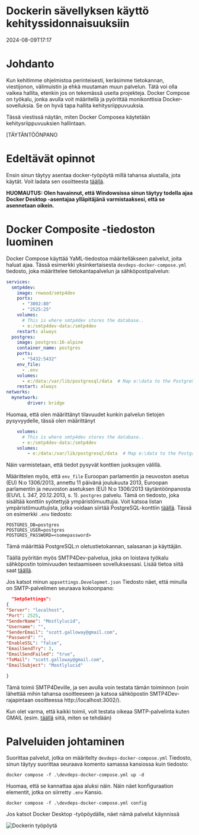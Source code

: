 # Dockerin sävellyksen käyttö kehityssidonnaisuuksiin

<!--category-- Docker -->
<datetime class="hidden">2024-08-09T17:17</datetime>

# Johdanto

Kun kehitimme ohjelmistoa perinteisesti, keräsimme tietokannan, viestijonon, välimuistin ja ehkä muutaman muun palvelun. Tätä voi olla vaikea hallita, etenkin jos on tekemässä useita projekteja. Docker Compose on työkalu, jonka avulla voit määritellä ja pyörittää monikonttisia Docker-sovelluksia. Se on hyvä tapa hallita kehitysriippuvuuksia.

Tässä viestissä näytän, miten Docker Composea käytetään kehitysriippuvuuksien hallintaan.

[TÄYTÄNTÖÖNPANO

# Edeltävät opinnot

Ensin sinun täytyy asentaa docker-työpöytä millä tahansa alustalla, jota käytät. Voit ladata sen osoitteesta [täällä](https://www.docker.com/products/docker-desktop).

**HUOMAUTUS: Olen havainnut, että Windowsissa sinun täytyy todella ajaa Docker Desktop -asentajaa ylläpitäjänä varmistaaksesi, että se asennetaan oikein.**

# Docker Composite -tiedoston luominen

Docker Compose käyttää YaML-tiedostoa määritelläkseen palvelut, joita haluat ajaa. Tässä esimerkki yksinkertaisesta `devdeps-docker-compose.yml` tiedosto, joka määrittelee tietokantapalvelun ja sähköpostipalvelun:

```yaml
services: 
  smtp4dev:
    image: rnwood/smtp4dev
    ports:
      - "3002:80"
      - "2525:25"
    volumes:
      # This is where smtp4dev stores the database..
      - e:/smtp4dev-data:/smtp4dev
    restart: always
  postgres:
    image: postgres:16-alpine
    container_name: postgres
    ports:
      - "5432:5432"
    env_file:
      - .env
    volumes:
      - e:/data:/var/lib/postgresql/data  # Map e:\data to the PostgreSQL data folder
    restart: always	
networks:
  mynetwork:
        driver: bridge
```

Huomaa, että olen määrittänyt tilavuudet kunkin palvelun tietojen pysyvyydelle, tässä olen määrittänyt

```yaml
    volumes:
      # This is where smtp4dev stores the database..
      - e:/smtp4dev-data:/smtp4dev
    volumes:
        - e:/data:/var/lib/postgresql/data  # Map e:\data to the PostgreSQL data folder
```

Näin varmistetaan, että tiedot pysyvät konttien juoksujen välillä.

Määrittelen myös, että `env_file` Euroopan parlamentin ja neuvoston asetus (EU) N:o 1306/2013, annettu 11 päivänä joulukuuta 2013, Euroopan parlamentin ja neuvoston asetuksen (EU) N:o 1306/2013 täytäntöönpanosta (EUVL L 347, 20.12.2013, s. 1). `postgres` palvelu. Tämä on tiedosto, joka sisältää konttiin syötettyjä ympäristömuuttujia.
Voit katsoa listan ympäristömuuttujista, jotka voidaan siirtää PostgreSQL-konttiin [täällä](https://www.docker.com/blog/how-to-use-the-postgres-docker-official-image/#1-Environment-variables).
Tässä on esimerkki `.env` tiedosto:

```shell
POSTGRES_DB=postgres
POSTGRES_USER=postgres
POSTGRES_PASSWORD=<somepassword>
```

Tämä määrittää PostgreSQL:n oletustietokannan, salasanan ja käyttäjän.

Täällä pyöritän myös SMTP4Dev-palvelua, joka on loistava työkalu sähköpostin toimivuuden testaamiseen sovelluksessasi. Lisää tietoa siitä saat [täällä](https://github.com/rnwood/smtp4dev/wiki/Installation#how-to-run-smtp4dev-in-docker).

Jos katsot minun `appsettings.Developmet.json` Tiedosto näet, että minulla on SMTP-palvelimen seuraava kokoonpano:

```json
  "SmtpSettings":
{
"Server": "localhost",
"Port": 2525,
"SenderName": "Mostlylucid",
"Username": "",
"SenderEmail": "scott.galloway@gmail.com",
"Password": "",
"EnableSSL": "false",
"EmailSendTry": 3,
"EmailSendFailed": "true",
"ToMail": "scott.galloway@gmail.com",
"EmailSubject": "Mostlylucid"

}
```

Tämä toimii SMTP4Deville, ja sen avulla voin testata tämän toiminnon (voin lähettää mihin tahansa osoitteeseen ja katsoa sähköpostin SMTP4Dev-rajapintaan osoitteessa http://localhost:3002/).

Kun olet varma, että kaikki toimii, voit testata oikeaa SMTP-palvelinta kuten GMAIL (esim. [täällä](addingasyncsendingforemails) siitä, miten se tehdään)

# Palveluiden johtaminen

Suorittaa palvelut, jotka on määritelty `devdeps-docker-compose.yml` Tiedosto, sinun täytyy suorittaa seuraava komento samassa kansiossa kuin tiedosto:

```shell
docker compose -f .\devdeps-docker-compose.yml up -d
```

Huomaa, että se kannattaa ajaa aluksi näin. Näin näet konfiguraation elementit, jotka on siirretty `.env` Kansio.

```shell
docker compose -f .\devdeps-docker-compose.yml config
```

Jos katsot Docker Desktop -työpöydälle, näet nämä palvelut käynnissä

![Dockerin työpöytä](dockerdesktopdev.png)